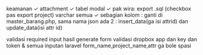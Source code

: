 keamanan ✓
attachment ✓
tabel modal ✓
pak wira:
export .sql (checkbox pas export project) varchar semua ✓ 
sebagian kolom : ganti di master_barang.php, sama nama json ada 2 : insert_data(ga isi attrid) dan update_data(isi attr id)






validasi required input hasil generate form
validasi dropbox app dan key dan token & semua inputan laravel form_name,project_name,attr ga bole spasi